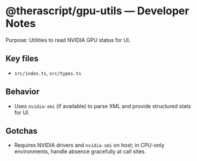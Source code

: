 # @therascript/gpu-utils — Developer Notes

Purpose: Utilities to read NVIDIA GPU status for UI.

## Key files
- `src/index.ts`, `src/types.ts`

## Behavior
- Uses `nvidia-smi` (if available) to parse XML and provide structured stats for UI.

## Gotchas
- Requires NVIDIA drivers and `nvidia-smi` on host; in CPU-only environments, handle absence gracefully at call sites.